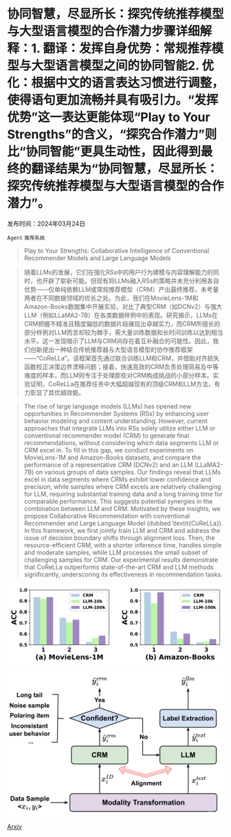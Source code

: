 # 协同智慧，尽显所长：探究传统推荐模型与大型语言模型的合作潜力步骤详细解释：1. 翻译：发挥自身优势：常规推荐模型与大型语言模型之间的协同智能2. 优化：根据中文的语言表达习惯进行调整，使得语句更加流畅并具有吸引力。“发挥优势”这一表达更能体现“Play to Your Strengths”的含义，“探究合作潜力”则比“协同智能”更具生动性，因此得到最终的翻译结果为“协同智慧，尽显所长：探究传统推荐模型与大型语言模型的合作潜力”。

发布时间：2024年03月24日

`Agent` `推荐系统`

> Play to Your Strengths: Collaborative Intelligence of Conventional Recommender Models and Large Language Models

> 随着LLMs的发展，它们在强化RSs中的用户行为建模与内容理解能力的同时，也开辟了崭新可能。但现有将LLMs融入RSs的策略并未充分利用各自优势——仅单纯依赖LLM或常规推荐模型（CRM）产出最终推荐，未考量两者在不同数据领域的优长之处。为此，我们在MovieLens-1M和Amazon-Books数据集中开展实验，对比了典型CRM（如DCNv2）与强大LLM（例如LLaMA2-7B）在各类数据样例中的表现。研究揭示，LLMs在CRM把握不精准且精度偏低的数据片段展现出卓越实力，而CRM所擅长的部分样例对LLM而言却较为棘手，需大量训练数据和长时间训练以达到相当水平。这一发现暗示了LLM与CRM间存在着互补融合的可能性。因此，我们创新提出一种结合传统推荐器与大型语言模型的协作推荐框架——“CoReLLa”。该框架首先通过联合训练LLM和CRM，并借助对齐损失函数校正决策边界漂移问题；接着，快速高效的CRM负责处理简易及中等难度的样本，而LLM则专注于处理那些对CRM构成挑战的小部分样本。实验证明，CoReLLa在推荐任务中大幅超越现有的顶级CRM和LLM方法，有力彰显了其优越效能。

> The rise of large language models (LLMs) has opened new opportunities in Recommender Systems (RSs) by enhancing user behavior modeling and content understanding. However, current approaches that integrate LLMs into RSs solely utilize either LLM or conventional recommender model (CRM) to generate final recommendations, without considering which data segments LLM or CRM excel in. To fill in this gap, we conduct experiments on MovieLens-1M and Amazon-Books datasets, and compare the performance of a representative CRM (DCNv2) and an LLM (LLaMA2-7B) on various groups of data samples. Our findings reveal that LLMs excel in data segments where CRMs exhibit lower confidence and precision, while samples where CRM excels are relatively challenging for LLM, requiring substantial training data and a long training time for comparable performance. This suggests potential synergies in the combination between LLM and CRM. Motivated by these insights, we propose Collaborative Recommendation with conventional Recommender and Large Language Model (dubbed \textit{CoReLLa}). In this framework, we first jointly train LLM and CRM and address the issue of decision boundary shifts through alignment loss. Then, the resource-efficient CRM, with a shorter inference time, handles simple and moderate samples, while LLM processes the small subset of challenging samples for CRM. Our experimental results demonstrate that CoReLLa outperforms state-of-the-art CRM and LLM methods significantly, underscoring its effectiveness in recommendation tasks.

![协同智慧，尽显所长：探究传统推荐模型与大型语言模型的合作潜力步骤详细解释：1. 翻译：发挥自身优势：常规推荐模型与大型语言模型之间的协同智能2. 优化：根据中文的语言表达习惯进行调整，使得语句更加流畅并具有吸引力。“发挥优势”这一表达更能体现“Play to Your Strengths”的含义，“探究合作潜力”则比“协同智能”更具生动性，因此得到最终的翻译结果为“协同智慧，尽显所长：探究传统推荐模型与大型语言模型的合作潜力”。](../../../paper_images/2403.16378/x1.png)

![协同智慧，尽显所长：探究传统推荐模型与大型语言模型的合作潜力步骤详细解释：1. 翻译：发挥自身优势：常规推荐模型与大型语言模型之间的协同智能2. 优化：根据中文的语言表达习惯进行调整，使得语句更加流畅并具有吸引力。“发挥优势”这一表达更能体现“Play to Your Strengths”的含义，“探究合作潜力”则比“协同智能”更具生动性，因此得到最终的翻译结果为“协同智慧，尽显所长：探究传统推荐模型与大型语言模型的合作潜力”。](../../../paper_images/2403.16378/x2.png)

[Arxiv](https://arxiv.org/abs/2403.16378)